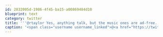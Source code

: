 ```yaml
---
id: 2832005d-1986-4f45-ba15-a00869484d10
blueprint: text
category: twitter
title: '''@rtaylor Yes, anything talk, but the music ones are ad-free. Starting to see "product placement" in paid games, etc now.'
caption: '<span class="username username_linked">@<a href="https://twitter.com/rtaylor" title="Elon Musk">rtaylor</a></span> Yes, anything talk, but the music ones are ad-free. Starting to see "product placement" in paid games, etc now.'
---
```

